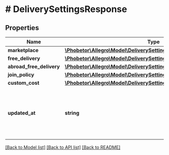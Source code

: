 # # DeliverySettingsResponse

## Properties

Name | Type | Description | Notes
------------ | ------------- | ------------- | -------------
**marketplace** | [**\Phobetor\Allegro\Model\DeliverySettingsResponseMarketplace**](DeliverySettingsResponseMarketplace.md) |  |
**free_delivery** | [**\Phobetor\Allegro\Model\DeliverySettingsResponseFreeDelivery**](DeliverySettingsResponseFreeDelivery.md) |  | [optional]
**abroad_free_delivery** | [**\Phobetor\Allegro\Model\DeliverySettingsResponseAbroadFreeDelivery**](DeliverySettingsResponseAbroadFreeDelivery.md) |  | [optional]
**join_policy** | [**\Phobetor\Allegro\Model\DeliverySettingsResponseJoinPolicy**](DeliverySettingsResponseJoinPolicy.md) |  |
**custom_cost** | [**\Phobetor\Allegro\Model\DeliverySettingsResponseCustomCost**](DeliverySettingsResponseCustomCost.md) |  |
**updated_at** | **string** | Date and time of the last modification of the set in UTC ISO 8601 format. |

[[Back to Model list]](../../README.md#models) [[Back to API list]](../../README.md#endpoints) [[Back to README]](../../README.md)

